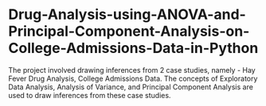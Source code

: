 # Drug-Analysis-using-ANOVA-and-Principal-Component-Analysis-on-College-Admissions-Data-in-Python
The project involved drawing inferences from 2 case studies, namely - Hay Fever Drug Analysis, College Admissions Data. The concepts of Exploratory Data Analysis, Analysis of Variance, and Principal Component Analysis are used to draw inferences from these case studies.
